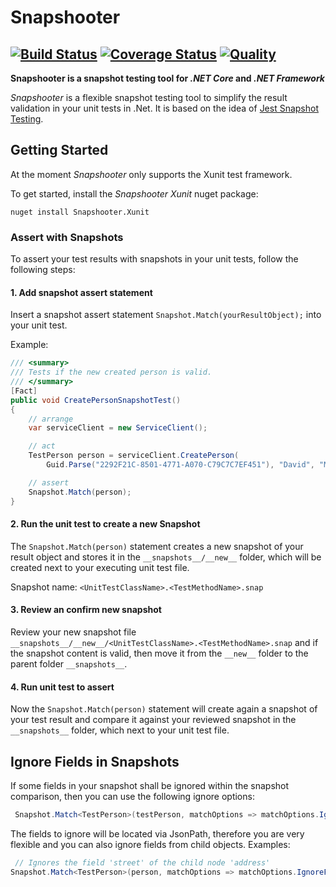# Snapshooter

[![Build Status](https://dev.azure.com/swisslife-oss/swisslife-oss/_apis/build/status/SwissLife-OSS.Snapshooter?branchName=master)](https://dev.azure.com/swisslife-oss/swisslife-oss/_build/latest?definitionId=2&branchName=master) [![Coverage Status](https://sonarcloud.io/api/project_badges/measure?project=SwissLife-OSS_Snapshooter&metric=coverage)](https://sonarcloud.io/dashboard?id=SwissLife-OSS_Snapshooter) [![Quality](https://sonarcloud.io/api/project_badges/measure?project=SwissLife-OSS_Snapshooter&metric=alert_status)](https://sonarcloud.io/dashboard?id=SwissLife-OSS_Snapshooter)
---

**Snapshooter is a snapshot testing tool for _.NET Core_ and _.NET Framework_**

_Snapshooter_ is a flexible snapshot testing tool to simplify the result validation in your unit tests in .Net. It is based on the idea of [Jest Snapshot Testing](https://jestjs.io/docs/en/snapshot-testing/).

## Getting Started

At the moment  _Snapshooter_ only supports the Xunit test framework. 

To get started, install the _Snapshooter Xunit_ nuget package: 

```
nuget install Snapshooter.Xunit
```

### Assert with Snapshots
To assert your test results with snapshots in your unit tests, follow the following steps:

#### 1. Add snapshot assert statement

Insert a snapshot assert statement `Snapshot.Match(yourResultObject);` into your unit test.

Example:
```csharp
/// <summary>
/// Tests if the new created person is valid.
/// </summary>
[Fact]
public void CreatePersonSnapshotTest()
{
	// arrange
	var serviceClient = new ServiceClient();

	// act
	TestPerson person = serviceClient.CreatePerson(
		Guid.Parse("2292F21C-8501-4771-A070-C79C7C7EF451"), "David", "Mustermann");

	// assert
	Snapshot.Match(person);
}
```

#### 2. Run the unit test to create a new Snapshot

The `Snapshot.Match(person)` statement creates a new snapshot of your result object and stores it in the 
```__snapshots__/__new__``` folder, which will be created next to your executing unit test file. 

Snapshot name: ```<UnitTestClassName>.<TestMethodName>.snap```

#### 3. Review an confirm new snapshot

Review your new snapshot file ```__snapshots__/__new__/<UnitTestClassName>.<TestMethodName>.snap``` and if the snapshot content is    valid, then move it from the ```__new__``` folder to the parent folder ```__snapshots__```.

#### 4. Run unit test to assert

Now the `Snapshot.Match(person)` statement will create again a snapshot of your test result and compare it against your reviewed snapshot in the ```__snapshots__``` folder, which next to your unit test file.


## Ignore Fields in Snapshots
If some fields in your snapshot shall be ignored within the snapshot comparison, then you can use the following ignore options:
```csharp
 Snapshot.Match<TestPerson>(testPerson, matchOptions => matchOptions.IgnoreField("Size"));
```

The fields to ignore will be located via JsonPath, therefore you are very flexible and you can also ignore fields from child objects.
Examples:
```csharp
 // Ignores the field 'street' of the child node 'address'
Snapshot.Match<TestPerson>(person, matchOptions => matchOptions.IgnoreField("Address.StreetNumber")));


```
